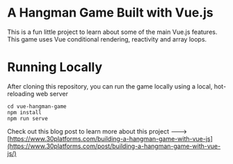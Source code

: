 # A Hangman Game Built with Vue.js

This is a fun little project to learn about some of the main Vue.js features. This game uses Vue conditional rendering, reactivity and array loops.

# Running Locally

After cloning this repository, you can run the game locally using a local, hot-reloading web server

```
cd vue-hangman-game
npm install
npm run serve
```

Check out this blog post to learn more about this project ---> [https://www.30platforms.com/building-a-hangman-game-with-vue-js](https://www.30platforms.com/post/building-a-hangman-game-with-vue-js/)
